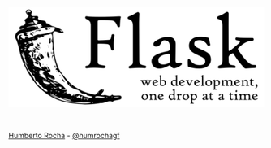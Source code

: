 ![flask](img/flask.png) <!-- .element: style="border: none;box-shadow: 0 0 0" -->

<br>

[Humberto Rocha](https://github.com/humrochagf) - [@humrochagf](https://twitter.com/humrochagf)
